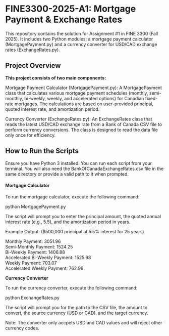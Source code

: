 <h1>FINE3300-2025-A1: Mortgage Payment & Exchange Rates</h1>

This repository contains the solution for Assignment #1 in FINE 3300 (Fall 2025). It includes two Python modules: a mortgage payment calculator (MortgagePayment.py) and a currency converter for USD/CAD exchange rates (ExchangeRates.py).

<h2>Project Overview</h2>

__This project consists of two main components:__

Mortgage Payment Calculator (MortgagePayment.py): A MortgagePayment class that calculates various mortgage payment schedules (monthly, semi-monthly, bi-weekly, weekly, and accelerated options) for Canadian fixed-rate mortgages. The calculations are based on user-provided principal, quoted interest rate, and amortization period.

Currency Converter (ExchangeRates.py): An ExchangeRates class that reads the latest USD/CAD exchange rate from a Bank of Canada CSV file to perform currency conversions. The class is designed to read the data file only once for efficiency.

<h2>How to Run the Scripts</h3  >

Ensure you have Python 3 installed. You can run each script from your terminal. You will also need the BankOfCanadaExchangeRates.csv file in the same directory or provide a valid path to it when prompted.

<h4>Mortgage Calculator</h4>

To run the mortgage calculator, execute the following command:

python MortgagePayment.py

The script will prompt you to enter the principal amount, the quoted annual interest rate (e.g., 5.5), and the amortization period in years.

Example Output: ($500,000 principal at 5.5% interest for 25 years)

Monthly Payment: 3051.96 <br>
Semi-Monthly Payment: 1524.25 <br>
Bi-Weekly Payment: 1406.88 <br>
Accelerated Bi-Weekly Payment: 1525.98 <br>
Weekly Payment: 703.07 <br>
Accelerated Weekly Payment: 762.99 <br>

__Currency Converter__

To run the currency converter, execute the following command:

python ExchangeRates.py

The script will prompt you for the path to the CSV file, the amount to convert, the source currency (USD or CAD), and the target currency.

Note: The converter only accpets USD and CAD values and will reject other currency codes. 